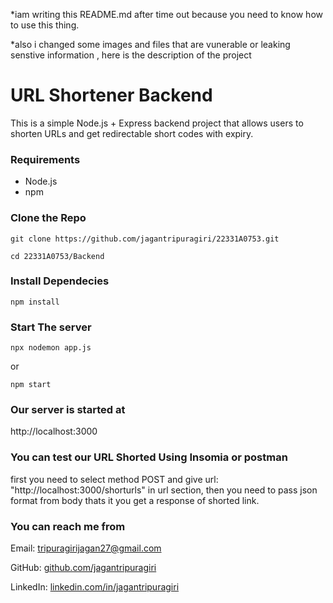 *iam writing this README.md after time out because you need to know how to use this thing.

*also i changed some images and files that are vunerable or leaking senstive information , here is the description of the project 

#  URL Shortener Backend


This is a simple Node.js + Express backend project that allows users to shorten URLs and get redirectable short codes with expiry.


### Requirements

- Node.js
- npm

  
### Clone the Repo

```
git clone https://github.com/jagantripuragiri/22331A0753.git

cd 22331A0753/Backend
```

### Install Dependecies
```
npm install
```

### Start The server
```
npx nodemon app.js
```

or

```
npm start
```

### Our server is started at

http://localhost:3000


### You can test our URL Shorted Using Insomia or postman 

first you need to select method POST and give url: "http://localhost:3000/shorturls" in url section,  then you need to pass json format from body thats it you get a response of shorted link.



### You can reach me from 

Email: [tripuragirijagan27@gmail.com](mailto:tripuragirijagan27@gmail.com)

GitHub: [github.com/jagantripuragiri](https://github.com/jagantripuragiri)

LinkedIn: [linkedin.com/in/jagantripuragiri](https://www.linkedin.com/in/jagantripuragiri)

